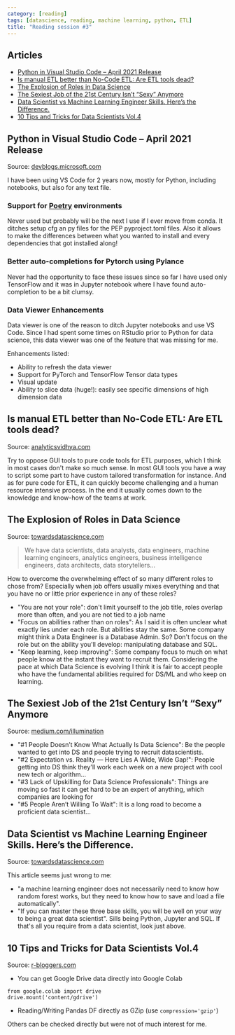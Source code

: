 ```yaml
---
category: [reading]
tags: [datascience, reading, machine learning, python, ETL]
title: "Reading session #3"
---
```


## Articles

- [Python in Visual Studio Code – April 2021 Release](#python-in-visual-studio-code--april-2021-release)
- [Is manual ETL better than No-Code ETL: Are ETL tools dead?](#is-manual-etl-better-than-no-code-etl-are-etl-tools-dead)
- [The Explosion of Roles in Data Science](#the-explosion-of-roles-in-data-science)
- [The Sexiest Job of the 21st Century Isn’t “Sexy” Anymore](#the-sexiest-job-of-the-21st-century-isnt-sexy-anymore)
- [Data Scientist vs Machine Learning Engineer Skills. Here’s the Difference.](#data-scientist-vs-machine-learning-engineer-skills-heres-the-difference)
- [10 Tips and Tricks for Data Scientists Vol.4](#10-tips-and-tricks-for-data-scientists-vol4)


<!-- -->

## Python in Visual Studio Code – April 2021 Release

Source: [devblogs.microsoft.com](https://devblogs.microsoft.com/python/python-in-visual-studio-code-april-2021-release/)

I have been using VS Code for 2 years now, mostly for Python, including notebooks, but also for any text file. 

### Support for [Poetry](https://python-poetry.org) environments

Never used but probably will be the next I use if I ever move from conda. It ditches setup cfg an py files for the PEP pyproject.toml files. Also it allows to make the differences between what you wanted to install and every dependencies that got installed along!

### Better auto-completions for Pytorch using Pylance

Never had the opportunity to face these issues since so far I have used only TensorFlow and it was in Jupyter notebook where I have found auto-completion to be a bit clumsy.

### Data Viewer Enhancements

Data viewer is one of the reason to ditch Jupyter notebooks and use VS Code. Since I had spent some times on RStudio prior to Python for data science, this data viewer was one of the feature that was missing for me.

Enhancements listed:
* Ability to refresh the data viewer
* Support for PyTorch and TensorFlow Tensor data types
* Visual update
* Ability to slice data (huge!): easily see specific dimensions of high dimension data


## Is manual ETL better than No-Code ETL: Are ETL tools dead?

Source: [analyticsvidhya.com](https://www.analyticsvidhya.com/blog/2021/04/is-manual-etl-better-than-no-code-etl-are-etl-tools-dead/)

Try to oppose GUI tools to pure code tools for ETL purposes, which I think in most cases don't make so much sense. In most GUI tools you have a way to script some part to have custom tailored transformation for instance. And as for pure code for ETL, it can quickly become challenging and a human resource intensive process. In the end it usually comes down to the knowledge and know-how of the teams at work.


## The Explosion of Roles in Data Science

Source: [towardsdatascience.com](https://towardsdatascience.com/the-explosion-of-roles-in-data-science-5963aa83e1c)

> We have data scientists, data analysts, data engineers, machine learning engineers, analytics engineers, business intelligence engineers, data architects, data storytellers…

How to overcome the overwhelming effect of so many different roles to chose from? Especially when job offers usually mixes everything and that you have no or little prior experience in any of these roles?

* "You are not your role": don't limit yourself to the job title, roles overlap more than often, and you are not tied to a job name
* "Focus on abilities rather than on roles": As I said it is often unclear what exactly lies under each role. But abilities stay the same. Some company might think a Data Engineer is a Database Admin. So? Don't focus on the role but on the ability you'll develop: manipulating database and SQL.
* "Keep learning, keep improving": Some company focus to much on what people know at the instant they want to recruit them. Considering the pace at which Data Science is evolving I think it is fair to accept people who have the fundamental abilities required for DS/ML and who keep on learning.

## The Sexiest Job of the 21st Century Isn’t “Sexy” Anymore

Source: [medium.com/illumination](https://medium.com/illumination/the-sexiest-job-of-the-21st-century-isnt-sexy-anymore-fd5335a5d4d4)

* "#1 People Doesn’t Know What Actually Is Data Science": Be the people wanted to get into DS and people trying to recruit datascientists.
* "#2 Expectation vs. Reality — Here Lies A Wide, Wide Gap!": People getting into DS think they'll work each week on a new project with cool new tech or algorithm...
* "#3 Lack of Upskilling for Data Science Professionals": Things are moving so fast it can get hard to be an expert of anything, which companies are looking for
* "#5 People Aren’t Willing To Wait": It is a long road to become a proficient data scientist...

## Data Scientist vs Machine Learning Engineer Skills. Here’s the Difference.

Source: [towardsdatascience.com](https://towardsdatascience.com/data-scientist-vs-machine-learning-engineer-skills-heres-the-difference-93eb2f4f6f98)

This article seems just wrong to me:
* "a machine learning engineer does not necessarily need to know how random forest works, but they need to know how to save and load a file automatically".
* "If you can master these three base skills, you will be well on your way to being a great data scientist". Sills being Python, Jupyter and SQL. If that's all you require from a data scientist, look just above.

## 10 Tips and Tricks for Data Scientists Vol.4

Source: [r-bloggers.com](https://www.r-bloggers.com/2021/04/10-tips-and-tricks-for-data-scientists-vol-4/)

* You can get Google Drive data directly into Google Colab
  
```
from google.colab import drive
drive.mount('content/gdrive')
```

* Reading/Writing Pandas DF directly as GZip (use `compression='gzip'`)

Others can be checked directly but were not of much interest for me.
